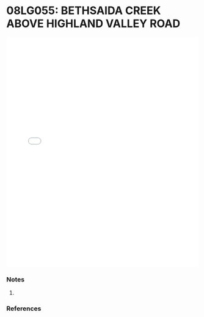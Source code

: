 # 08LG055: BETHSAIDA CREEK ABOVE HIGHLAND VALLEY ROAD

<iframe src="/distribution_estimation/_static/stations/08LG055_fdc.html" width="100%" height="600" frameborder="0"></iframe>

### Notes
1. 

### References

